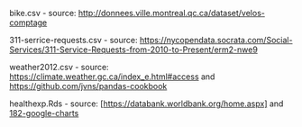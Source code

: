 bike.csv - source: http://donnees.ville.montreal.qc.ca/dataset/velos-comptage

311-serrice-requests.csv - source:  https://nycopendata.socrata.com/Social-Services/311-Service-Requests-from-2010-to-Present/erm2-nwe9

weather2012.csv - source: https://climate.weather.gc.ca/index_e.html#access and https://github.com/jvns/pandas-cookbook

healthexp.Rds - source: [https://databank.worldbank.org/home.aspx] and [182-google-charts](https://github.com/rstudio/shiny-examples/tree/master/182-google-charts)